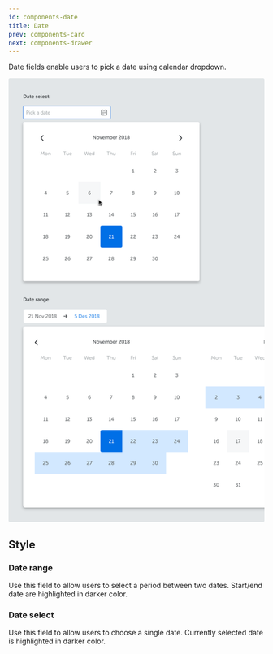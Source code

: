 ```yaml
---
id: components-date
title: Date
prev: components-card
next: components-drawer
---
```


<text-primary>

Date fields enable users to pick a date using calendar dropdown.

</text-primary>

![card/card](../../assets/images/design/components/date/date-img.png)

## Style

### Date range

Use this field to allow users to select a period between two dates. Start/end date are highlighted in darker color.

### Date select

Use this field to allow users to choose a single date. Currently selected date is highlighted in darker color.
